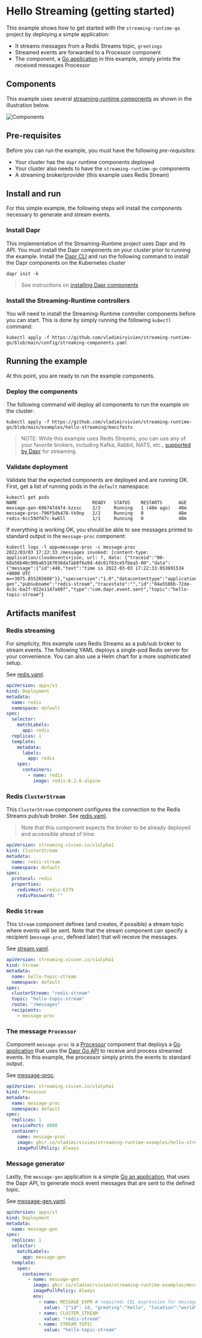 # Hello Streaming (getting started)

This example shows how to get started with the `streaming-runtime-go` project by deploying a simple application:

* It streams messages from a Redis Streams topic, `greetings`
* Streamed events are forwarded to a Processor component
* The component, a [Go application](../message-proc) in this example, simply prints the received messages Processor

## Components
This example uses several [streaming-runtime components](../../components) as shown in the illustration below.

![Components](hello-streaming.png "Components")

## Pre-requisites

Before you can run the example, you must have the following *pre-requisites*:

* Your cluster has the `dapr` runtime components deployed
* Your cluster also needs to have the `streaming-runtime-go` components
* A streaming broker/provider (this example uses Redis Stream)

## Install and run

For this simple example, the following steps will install the components necessary to generate and stream events.

### Install Dapr

This implementation of the Streaming-Runtime project uses Dapr and its API. You must install the Dapr components on your cluster prior
to running the example. Install the [Dapr CLI](https://docs.dapr.io/getting-started/install-dapr-cli/) and run the following
command to install the Dapr components on the Kubernetes cluster

```
dapr init -k
```

> See instructions on [installing Dapr components](https://docs.dapr.io/operations/hosting/kubernetes/kubernetes-deploy/)

### Install the Streaming-Runtime controllers

You will need to install the Streaming-Runtime controller components before you can start.  This is done by simply
running the following `kubectl` command:

```
kubectl apply -f https://github.com/vladimirvivien/streaming-runtime-go/blob/main/config/streaming-components.yaml
```

## Running the example
At this point, you are ready to run the example components.

### Deploy the components

The following command will deploy all components to run the example on the cluster:

```
kubectl apply -f https://github.com/vladimirvivien/streaming-runtime-go/blob/main/examples/hello-streaming/manifests
```

> NOTE: While this example uses Redis Streams, you can use any of your favorite brokers, including Kafka, Rabbit, NATS, etc., [supported by Dapr](https://docs.dapr.io/reference/components-reference/supported-pubsub/)
for streaming.

### Validate deployment
Validate that the expected components are deployed and are running OK.
First, get a list of running pods in the `default` namespace:

```
kubectl get pods
NAME                            READY   STATUS    RESTARTS      AGE
message-gen-696747d4f4-kzxsc    2/2     Running   1 (48m ago)   48m
message-proc-796f5db478-tk9np   2/2     Running   0             48m
redis-6cc59df87c-kw6ll          1/1     Running   0             48m
```

If everything is working OK, you should be able to see messages printed to standard output
in the `message-proc` component:

```
kubectl logs -l app=message-proc -c message-proc
2022/03/03 17:22:33 /messages invoked: [content-type: application/cloudevents+json, url: ?, data: {"traceid":"00-68a56b48c90ba65167036da7ab0f6a9d-4dc61f63ce5fbea5-00","data":{"message":{"id":440,"text":"time is 2022-03-03 17:22:33.053691534 +0000 UTC m=+3075.855265688"}},"specversion":"1.0","datacontenttype":"application/json","source":"message-gen","pubsubname":"redis-stream","tracestate":"","id":"04a5586b-72de-4c3c-ba2f-922e1147a00f","type":"com.dapr.event.sent","topic":"hello-topic-stream"}
```

## Artifacts manifest

### Redis streaming
For simplicity, this example uses Redis Streams as a pub/sub broker to stream events. The following YAML deploys a
single-pod Redis server for your convenience. You can also use a Helm chart for a more sophisticated setup.

See [redis.yaml](./manifests/redis.yaml).

```yaml
apiVersion: apps/v1
kind: Deployment
metadata:
  name: redis
  namespace: default
spec:
  selector:
    matchLabels:
      app: redis
  replicas: 1
  template:
    metadata:
      labels:
        app: redis
    spec:
      containers:
        - name: redis
          image: redis:6.2.6-alpine
```

### Redis `ClusterStream`
This `ClusterStream` component configures the connection to the Redis Streams pub/sub broker. See [redis.yaml](./manifests/redis.yaml).

> Note that this component expects the broker to be already deployed and accessible ahead of time.

```yaml
apiVersion: streaming.vivien.io/v1alpha1
kind: ClusterStream
metadata:
  name: redis-stream
  namespace: default
spec:
  protocol: redis
  properties:
    redisHost: redis:6379
    redisPassword: ""
```

### Redis `Stream` 
This `Stream` component defines (and creates, if possible) a stream topic where events will be sent. 
Note that the stream component can specify a recipient (`message-proc`, defined later) that will receive the messages. 

See [stream.yaml](./manifests/stream.yaml).

```yaml
apiVersion: streaming.vivien.io/v1alpha1
kind: Stream
metadata:
  name: hello-topic-stream
  namespace: default
spec:
  clusterStream: "redis-stream"
  topic: "hello-topic-stream"
  route: "/messages"
  recipients:
    - message-proc
```

### The message `Processor`

Component `message-proc` is a [Processor](../../docs/processor-component.md) component that deploys a [Go application](../message-proc) that
uses the [Dapr Go API](https://docs.dapr.io/developing-applications/sdks/go/) to receive and process streamed events. In this example, the
processor simply prints the events to standard output.

See [message-proc](./manifests/message-proc.yaml).

```yaml
apiVersion: streaming.vivien.io/v1alpha1
kind: Processor
metadata:
  name: message-proc
  namespace: default
spec:
  replicas: 1
  servicePort: 8080
  container:
    name: message-proc
    image: ghcr.io/vladimirvivien/streaming-runtime-examples/hello-streaming/message-proc:latest
    imagePullPolicy: Always
```

### Message generator
Lastly, the `message-gen` application is a simple [Go an application](../message-gen), that uses the Dapr API, to generate mock event messages 
that are sent to the defined topic. 

See [message-gen.yaml](./manifests/message-gen.yaml).

```yaml
apiVersion: apps/v1
kind: Deployment
metadata:
  name: message-gen
spec:
  replicas: 1
  selector:
    matchLabels:
      app: message-gen
  template:
    spec:
      containers:
        - name: message-gen
          image: ghcr.io/vladimirvivien/streaming-runtime-examples/message-gen:latest
          imagePullPolicy: Always
          env:
            - name: MESSAGE_EXPR # required: CEL expression for message
              value: '{"id": id, "greeting":"hello", "location":"world", "timestamp":timestamp}'
            - name: CLUSTER_STREAM
              value: "redis-stream"
            - name: STREAM_TOPIC
              value: "hello-topic-stream"
```

